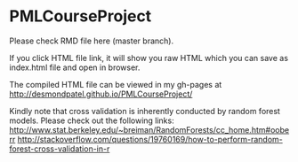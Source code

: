 # PMLCourseProject

Please check RMD file here (master branch).

If you click HTML file link, it will show you raw HTML which you can save as index.html file and open in browser.

The compiled HTML file can be viewed in my gh-pages at http://desmondpatel.github.io/PMLCourseProject/

Kindly note that cross validation is inherently conducted by random forest models. Please check out the following links:
http://www.stat.berkeley.edu/~breiman/RandomForests/cc_home.htm#ooberr
http://stackoverflow.com/questions/19760169/how-to-perform-random-forest-cross-validation-in-r
